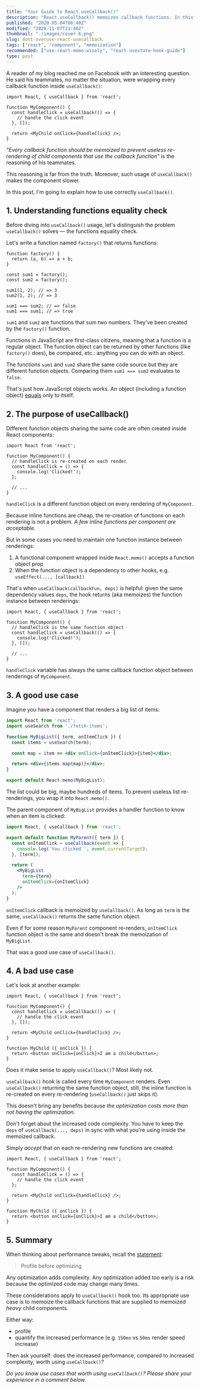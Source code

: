 ```yaml
---
title: "Your Guide to React.useCallback()"
description: "React.useCallback() memoizes callback functions. In this post I will explain when to and when not to use React.useCallback()."
published: "2020-05-04T08:40Z"
modified: "2020-11-07T21:40Z"
thumbnail: "./images/cover-6.png"
slug: dont-overuse-react-usecallback
tags: ["react", "component", "memoization"]
recommended: ["use-react-memo-wisely", "react-usestate-hook-guide"]
type: post
---
```


A reader of my blog reached me on Facebook with an interesting question. He said his teammates, no matter the situation, were wrapping every callback function inside `useCallback()`:

```jsx{4-6}
import React, { useCallback } from 'react';

function MyComponent() {
  const handleClick = useCallback(() => {
    // handle the click event
  }, []);

  return <MyChild onClick={handleClick} />;
}
```

*"Every callback function should be memoized to prevent useless re-rendering of child components that use the callback function"* is the reasoning of his teammates.   

This reasoning is far from the truth. Moreover, such usage of `useCallback()` makes the component slower.  

In this post, I'm going to explain how to use correctly `useCallback()`.

## 1. Understanding functions equality check

Before diving into `useCallback()` usage, let's distinguish the problem `useCallback()` solves &mdash; the functions equality check.    

Let's write a function named `factory()` that returns functions: 

```javascript{11-12}
function factory() {
  return (a, b) => a + b;
}

const sum1 = factory();
const sum2 = factory();

sum1(1, 2); // => 3
sum2(1, 2); // => 3

sum1 === sum2; // => false
sum1 === sum1; // => true
```

`sum1` and `sum2` are functions that sum two numbers. They've been created by the `factory()` function.  

Functions in JavaScript are first-class citizens, meaning that a function is a regular object. The function object can be returned by other functions (like `factory()` does), be compared, etc.: anything you can do with an object.   

The functions `sum1` and `sum2` share the same code source but they are different function objects. Comparing them `sum1 === sum2` evaluates to `false`.  

That's just how JavaScript objects works. An object (including a function object) [equals](/the-legend-of-javascript-equality-operator/#the-identity-operator) only to itself.  

## 2. The purpose of useCallback()

Different function objects sharing the same code are often created inside React components:

```jsx{5-7}
import React from 'react';

function MyComponent() {
  // handleClick is re-created on each render
  const handleClick = () => {
    console.log('Clicked!');
  };

  // ...
}
```

`handleClick` is a different function object on every rendering of `MyComponent`.  

Because inline functions are cheap, the re-creation of functions on each rendering is not a problem. *A few inline functions per component are acceptable.*  

But in some cases you need to maintain one function instance between renderings:

1. A functional component wrapped inside `React.memo()` accepts a  function object prop
2. When the function object is a dependency to other hooks, e.g. `useEffect(..., [callback])`  

That's when `useCallback(callbackFun, deps)` is helpful: given the same dependency values `deps`, the hook returns (aka memoizes) the function instance between renderings:

```jsx{5-7}
import React, { useCallback } from 'react';

function MyComponent() {
  // handleClick is the same function object
  const handleClick = useCallback(() => {
    console.log('Clicked!');
  }, []);

  // ...
}
```

`handleClick` variable has always the same callback function object between renderings of `MyComponent`. 

## 3. A good use case

Imagine you have a component that renders a big list of items:

```jsx
import React from 'react';
import useSearch from './fetch-items';

function MyBigList({ term, onItemClick }) {
  const items = useSearch(term);

  const map = item => <div onClick={onItemClick}>{item}</div>;

  return <div>{items.map(map)}</div>;
}

export default React.memo(MyBigList);
```

The list could be big, maybe hundreds of items. To prevent useless list re-renderings, you wrap it into `React.memo()`.  

The parent component of `MyBigList` provides a handler function to know when an item is clicked:  

```jsx
import React, { useCallback } from 'react';

export default function MyParent({ term }) {
  const onItemClick = useCallback(event => {
    console.log('You clicked ', event.currentTarget);
  }, [term]);

  return (
    <MyBigList
      term={term}
      onItemClick={onItemClick}
    />
  );
}
```

`onItemClick` callback is memoized by `useCallback()`. As long as `term` is the same, `useCallback()` returns the same function object.  

Even if for some reason `MyParent` component re-renders, `onItemClick` function object is the same and doesn't break the memoization of `MyBigList`.  

That was a good use case of `useCallback()`.  

## 4. A bad use case

Let's look at another example:

```jsx{4-6}
import React, { useCallback } from 'react';

function MyComponent() {
  const handleClick = useCallback(() => {
    // handle the click event
  }, []);

  return <MyChild onClick={handleClick} />;
}

function MyChild ({ onClick }) {
  return <button onClick={onClick}>I am a child</button>;
}
```

Does it make sense to apply `useCallback()`? Most likely not.  

`useCallback()` hook is called every time `MyComponent` renders. Even `useCallback()` returning the same function object, still, the inline function is re-created on every re-rendering (`useCallback()` just skips it).   

This doesn't bring any benefits because *the optimization costs more than not having the optimization*.  

Don't forget about the increased code complexity. You have to keep the `deps` of `useCallback(..., deps)` in sync with what you're using inside the memoized callback.  

Simply *accept* that on each re-rendering new functions are created:

```jsx{4-6}
import React, { useCallback } from 'react';

function MyComponent() {
  const handleClick = () => {
    // handle the click event
  };

  return <MyChild onClick={handleClick} />;
}

function MyChild ({ onClick }) {
  return <button onClick={onClick}>I am a child</button>;
}
```

## 5. Summary

When thinking about performance tweaks, recall the [statement](https://wiki.c2.com/?ProfileBeforeOptimizing):

> Profile before optimizing

Any optimization adds complexity. Any optimization added too early is a risk because the optimized code may change many times.  

These considerations apply to `useCallback()` hook too. Its appropriate use case is to memoize the callback functions that are supplied to memoized *heavy* child components. 

Either way:

* profile
* quantify the increased performance (e.g. `150ms` vs `50ms` render speed increase)

Then ask yourself: does the increased performance, compared to increased complexity, worth using `useCallback()`?

*Do you know use cases that worth using `useCallback()`? Please share your experience in a comment below.*
